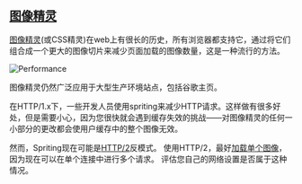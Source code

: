 ## [图像精灵](https://images.guide/#image-sprites)

[图像精灵](https://developers.google.com/web/fundamentals/design-and-ui/responsive/images#use_image_sprites)(或CSS精灵)在web上有很长的历史，所有浏览器都支持它，通过将它们组合成一个更大的图像切片来减少页面加载的图像数量，这是一种流行的方法。

![Performance](https://images.guide/images/book-images/i2_2ec824b0_1-large.jpg)

图像精灵仍然广泛应用于大型生产环境站点，包括谷歌主页。

在HTTP/1.x下，一些开发人员使用spriting来减少HTTP请求。这样做有很多好处，但是需要小心，因为您很快就会遇到缓存失效的挑战——对图像精灵的任何一小部分的更改都会使用户缓存中的整个图像无效。

然而，Spriting现在可能是[HTTP/2](https://hpbn.co/http2/)反模式。 使用HTTP/2，最好[加载单个图像](https://deliciousbrains.com/performance-best-practices-http2/)，因为现在可以在单个连接中进行多个请求。 评估您自己的网络设置是否属于这种情况。